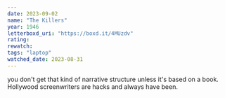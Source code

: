 ```yaml
---
date: 2023-09-02
name: "The Killers"
year: 1946
letterboxd_uri: "https://boxd.it/4MUzdv"
rating: 
rewatch: 
tags: "laptop"
watched_date: 2023-08-31
---
```


you don't get that kind of narrative structure unless it's based on a book. Hollywood screenwriters are hacks and always have been.
